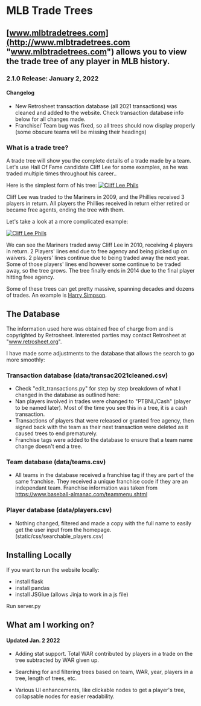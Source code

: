 # MLB Trade Trees

## [www.mlbtradetrees.com](http://www.mlbtradetrees.com "www.mlbtradetrees.com") allows you to view the trade tree of any player in MLB history. 

###  2.1.0 Release: January 2, 2022
#### Changelog
- New Retrosheet transaction database (all 2021 transactions) was cleaned and added to the website. Check transaction database info below for all changes made.
- Franchise/ Team bug was fixed, so all trees should now display properly (some obscure teams will be missing their headings) 

### What is a trade tree? 
A trade tree will show you the complete details of a trade made by a team. Let's use Hall Of Fame candidate Cliff Lee for some examples, as he was traded multiple times throughout his career..

Here is the simplest form of his tree: [![Cliff Lee Phils](https://i.imgur.com/xNO9GWU.png "Cliff Lee Phils")](http://https://i.imgur.com/xNO9GWU.png "Cliff Lee Phils")

Cliff Lee was traded to the Mariners in 2009, and the Phillies received 3 players in return. All players the Phillies received in return either retired or became free agents, ending the tree with them. 

Let's take a look at a more complicated example:

[![Cliff Lee Phils](https://i.imgur.com/Nj8BtQB.png "Cliff Lee Phils")](https://i.imgur.com/Nj8BtQB.png "Cliff Lee Mariners")

We can see the Mariners traded away Cliff Lee in 2010, receiving 4 players in return. 2 Players' lines end due to free agency and being picked up on waivers. 2 players' lines continue due to being traded away the next year. Some of those players' lines end however some continue to be traded away, so the tree grows. The tree finally ends in 2014 due to the final player hitting free agency. 

Some of these trees can get pretty massive, spanning decades and dozens of trades. An example is [Harry Simpson](http://www.mlbtradetrees.com/player/simph101 "Harry Simpson").

## The Database
    
 The information used here was obtained free of
 charge from and is copyrighted by Retrosheet.  Interested
 parties may contact Retrosheet at "www.retrosheet.org".

I have made some adjustments to the database that allows the search to go more smoothly:

### Transaction database (data/transac2021cleaned.csv)
- Check "edit_transactions.py" for step by step breakdown of what I changed in the database as outlined here: 
- Nan players involved in trades were changed to "PTBNL/Cash" (player to be named later). Most of the time you see this in a tree, it is a cash transaction. 
- Transactions of players that were released or granted free agency, then signed back with the team as their next transaction were deleted as it caused trees to end prematurely. 
- Franchise tags were added to the database to ensure that a team name change doesn't end a tree. 

### Team database (data/teams.csv)
- All teams in the database received a franchise tag if they are part of the same franchise. They received a unique franchise code if they are an independant team. Franchise information was taken from https://www.baseball-almanac.com/teammenu.shtml
### Player database (data/players.csv)
- Nothing changed, filtered and made a copy with the full name to easily get the user input from the homepage. (static/css/searchable_players.csv)

## Installing Locally
If you want to run the website locally:
- install flask
- install pandas
- install JSGlue (allows Jinja to work in a js file)

Run server.py


## What am I working on? 
#### Updated Jan. 2 2022
- Adding stat support. Total WAR contributed by players in a trade on the tree subtracted by WAR given up. 

- Searching for and filtering trees based on team, WAR, year, players in a tree, length of trees, etc.

- Various UI enhancements, like clickable nodes to get a player's tree, collapsable nodes for easier readability. 










